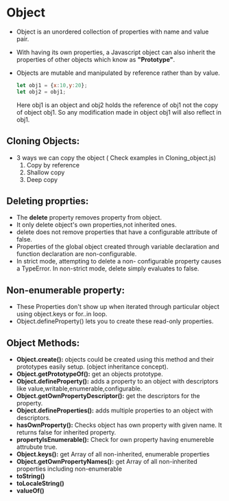 # Object    
- Object is an unordered collection of properties with name and value pair.

- With having its own properties, a Javascript object can also inherit the properties of other objects which know as  **"Prototype"**.

- Objects are mutable and manipulated by reference rather than by value.
    ```Javascript 
    let obj1 = {x:10,y:20};
    let obj2 = obj1;
    ```
    Here obj1 is an object and obj2 holds the reference of obj1 not the copy of object obj1. So any modification made in object obj1 will also reflect in obj1.

 ## Cloning Objects:
- 3 ways we can copy the object ( Check examples in Cloning_object.js)
    1. Copy by reference
    2. Shallow copy
    3. Deep copy

 ## Deleting proprties:
 
- The **delete** property removes property from object.  
- It only delete object's own properties,not inherited ones. 
- delete does not remove properties that have a configurable attribute of false. 
- Properties of the global object created through variable declaration and function declaration are non-configurable.
- In strict mode, attempting to delete a non- configurable property causes a TypeError. In non-strict mode, delete simply evaluates to false.

## Non-enumerable property:
- These Properties don't show up when iterated through particular object using object.keys or for..in loop.
- Object.defineProperty() lets you to create these read-only properties.

## Object Methods:
- **Object.create():** objects could be created using this method and their prototypes easily setup. (object inheritance concept).
- **Object.getPrototypeOf():** get an objects prototype. 
- **Object.defineProperty():** adds a property to an object with descriptors like value,writable,enumerable,configurable.
- **Object.getOwnPropertyDescriptor():** get the descriptors for the property.
- **Object.defineProperties():** adds multiple properties to an object with descriptors.
- **hasOwnProperty():** Checks object has own property with given name. It returns false for inherited property.
- **propertyIsEnumerable():** Check for own property having enumereble attrubute true. 
- **Object.keys():** get Array of all non-inherited, enumerable properties 
- **Object.getOwnPropertyNames():** get Array of all non-inherited properties including non-enumerable
- **toString()**
- **toLocaleString()**
- **valueOf()**